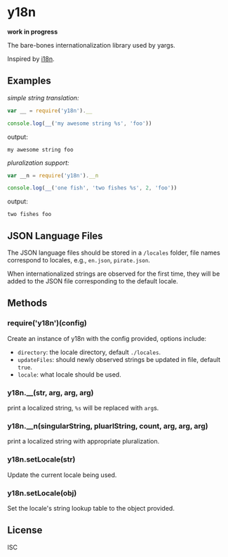 # y18n

**work in progress**

The bare-bones internationalization library used by yargs.

Inspired by [i18n](https://www.npmjs.com/package/i18n).

## Examples

_simple string translation:_

```js
var __ = require('y18n').__

console.log(__('my awesome string %s', 'foo'))
```

output:

`my awesome string foo`

_pluralization support:_

```js
var __n = require('y18n').__n

console.log(__('one fish', 'two fishes %s', 2, 'foo'))
```

output:

`two fishes foo`

## JSON Language Files

The JSON language files should be stored in a `/locales` folder,
file names correspond to locales, e.g., `en.json`, `pirate.json`.

When internationalized strings are observed for the first time, they
will be added to the JSON file corresponding to the default locale.

## Methods

### require('y18n')(config)

Create an instance of y18n with the config provided, options include:

* `directory`: the locale directory, default `./locales`.
* `updateFiles`: should newly observed strings be updated in file, default `true`.
* `locale`: what locale should be used.

### y18n.\_\_(str, arg, arg, arg)

print a localized string, `%s` will be replaced with `arg`s.

### y18n.\_\_n(singularString, pluarlString, count, arg, arg, arg)

print a localized string with appropriate pluralization.

### y18n.setLocale(str)

Update the current locale being used.

### y18n.setLocale(obj)

Set the locale's string lookup table to the object provided.

## License

ISC

